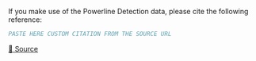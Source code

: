 If you make use of the Powerline Detection data, please cite the following reference:

``` bibtex
PASTE HERE CUSTOM CITATION FROM THE SOURCE URL
```

[🔗 Source](https://universe.roboflow.com/college-2t4kc/powerline-detection)